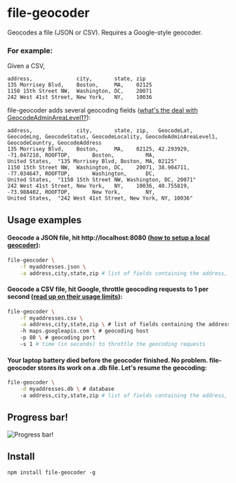 file-geocoder
==============

Geocodes a file (JSON or CSV). Requires a Google-style geocoder.

### For example:

Given a CSV,

```
address,              city,       state, zip
135 Morrisey Blvd,    Boston,     MA,    02125
1150 15th Street NW,  Washington, DC,    20071
242 West 41st Street, New York,   NY,    10036 
```

file-geocoder adds several geocoding fields ([what's the deal with GeocodeAdminAreaLevel1?](https://developers.google.com/maps/documentation/geocoding/#Types "Address Component Types")):

```
address,              city,       state, zip,   GeocodeLat, GeocodeLng, GeocodeStatus, GeocodeLocality, GeocodeAdminAreaLevel1, GeocodeCountry, GeocodeAddress
135 Morrisey Blvd,    Boston,     MA,    02125, 42.293929,  -71.047218, ROOFTOP,       Boston,          MA,                     United States,  "135 Morrisey Blvd, Boston, MA, 02125"
1150 15th Street NW,  Washington, DC,    20071, 38.904711,  -77.034647, ROOFTOP,       Washington,      DC,                     United States,  "1150 15th Street NW, Washington, DC, 20071"
242 West 41st Street, New York,   NY,    10036, 40.755819,  -73.988402, ROOFTOP,       New York,        NY,                     United States,  "242 West 41st Street, New York, NY, 10036"
```



## Usage examples

#### Geocode a JSON file, hit http://localhost:8080 ([how to setup a local geocoder](http://www.datasciencetoolkit.org/developerdocs#setup "Data Science Tookit")):
```sh
file-geocoder \
	-f myaddresses.json \
	-a address,city,state,zip # list of fields containing the address, in order
```		
		

#### Geocode a CSV file, hit Google, throttle geocoding requests to 1 per second ([read up on their usage limits](https://developers.google.com/maps/documentation/geocoding/#Limits "usage limits")):
```sh
file-geocoder \
	-f myaddresses.csv \
	-a address,city,state,zip \ # list of fields containing the address, in order
	-h maps.googleapis.com \ # geocoding host
	-p 80 \ # geocoding port
	-s 1 # time (in seconds) to throttle the geocoding requests
```


#### Your laptop battery died before the geocoder finished. No problem. file-geocoder stores its work on a .db file. Let's resume the geocoding: 
```sh
file-geocoder \
	-d myaddresses.db \ # database
	-a address,city,state,zip # list of fields containing the address, in order
```


## Progress bar!

![Progress bar!](https://pbs.twimg.com/media/BWp_jTtCAAATBGV.png)

## Install

	npm install file-geocoder -g
